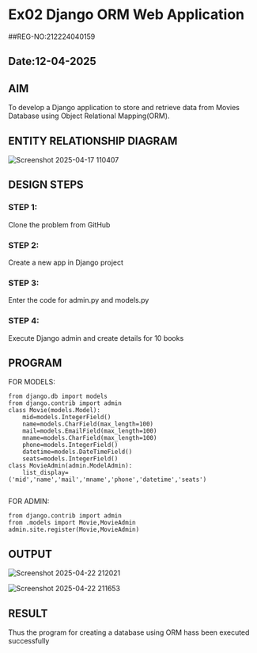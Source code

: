 # Ex02 Django ORM Web Application
##REG-NO:212224040159
## Date:12-04-2025 

## AIM
To develop a Django application to store and retrieve data from Movies Database using Object Relational Mapping(ORM).

## ENTITY RELATIONSHIP DIAGRAM
![Screenshot 2025-04-17 110407](https://github.com/user-attachments/assets/0c0fa11c-e26b-4a9a-ad4c-30cc3aa9ce1e)



## DESIGN STEPS

### STEP 1:
Clone the problem from GitHub

### STEP 2:
Create a new app in Django project

### STEP 3:
Enter the code for admin.py and models.py

### STEP 4:
Execute Django admin and create details for 10 books

## PROGRAM
FOR MODELS:
```
from django.db import models
from django.contrib import admin
class Movie(models.Model):
    mid=models.IntegerField()
    name=models.CharField(max_length=100)
    mail=models.EmailField(max_length=100)
    mname=models.CharField(max_length=100)
    phone=models.IntegerField()
    datetime=models.DateTimeField()
    seats=models.IntegerField()
class MovieAdmin(admin.ModelAdmin):
    list_display=('mid','name','mail','mname','phone','datetime','seats')


```
FOR ADMIN:
```
from django.contrib import admin
from .models import Movie,MovieAdmin
admin.site.register(Movie,MovieAdmin)

```




## OUTPUT

![Screenshot 2025-04-22 212021](https://github.com/user-attachments/assets/39143cc6-9f9f-4484-99cc-01e984c10d6a)

![Screenshot 2025-04-22 211653](https://github.com/user-attachments/assets/f6187e81-c14b-42a3-923b-0685f4282c56)



## RESULT
Thus the program for creating a database using ORM hass been executed successfully
